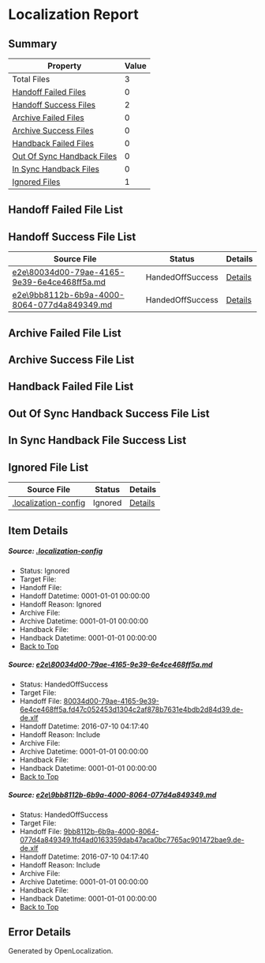 # <a name='report-top'></a> Localization Report

## Summary
 Property | Value 
 -------- | ----- 
 Total Files | 3
[ Handoff Failed Files ](#handoff-failed-list)| 0
[ Handoff Success Files ](#handoff-success-list)| 2
[ Archive Failed Files ](#archive-failed-list)| 0
[ Archive Success Files ](#archive-success-list)| 0
[ Handback Failed Files ](#handback-failed-list)| 0
[ Out Of Sync Handback Files ](#outofsync-handback-success-list)| 0
[ In Sync Handback Files ](#insync-handback-success-list)| 0
[ Ignored Files ](#ignored-list)| 1

## <a name='handoff-failed-list'></a> Handoff Failed File List

## <a name='handoff-success-list'></a> Handoff Success File List
 Source File | Status | Details 
 ----------- | ------ | ------- 
 [e2e\80034d00-79ae-4165-9e39-6e4ce468ff5a.md](https://github.com/OpenLocalizationTestOrg/oltest/blob/213dee4eeefc86846f48067c7cfbaefcf3db6482/e2e/80034d00-79ae-4165-9e39-6e4ce468ff5a.md) | HandedOffSuccess | [Details](#c2c6b1d72a96d25d1b080c490a65c5426fbf135e1)
 [e2e\9bb8112b-6b9a-4000-8064-077d4a849349.md](https://github.com/OpenLocalizationTestOrg/oltest/blob/213dee4eeefc86846f48067c7cfbaefcf3db6482/e2e/9bb8112b-6b9a-4000-8064-077d4a849349.md) | HandedOffSuccess | [Details](#c5dcca0898f643c0a14d63374423b85b9e2e4c712)

## <a name='archive-failed-list'></a> Archive Failed File List

## <a name='archive-success-list'></a> Archive Success File List

## <a name='handback-failed-list'></a> Handback Failed File List

## <a name='outofsync-handback-success-list'></a> Out Of Sync Handback Success File List

## <a name='insync-handback-success-list'></a> In Sync Handback File Success List

## <a name='ignored-list'></a> Ignored File List
 Source File | Status | Details 
 ----------- | ------ | ------- 
 [.localization-config](https://github.com/OpenLocalizationTestOrg/oltest/blob/213dee4eeefc86846f48067c7cfbaefcf3db6482/.localization-config) | Ignored | [Details](#3d4f252ac210baf56311d7e97dcc2db10974dbd20)

## Item Details
##### <a name='3d4f252ac210baf56311d7e97dcc2db10974dbd20'></a> Source: [.localization-config](https://github.com/OpenLocalizationTestOrg/oltest/blob/213dee4eeefc86846f48067c7cfbaefcf3db6482/.localization-config)
* Status: Ignored
* Target File: 
* Handoff File: 
* Handoff Datetime: 0001-01-01 00:00:00
* Handoff Reason: Ignored
* Archive File: 
* Archive Datetime: 0001-01-01 00:00:00
* Handback File: 
* Handback Datetime: 0001-01-01 00:00:00
* [Back to Top](#report-top)

##### <a name='c2c6b1d72a96d25d1b080c490a65c5426fbf135e1'></a> Source: [e2e\80034d00-79ae-4165-9e39-6e4ce468ff5a.md](https://github.com/OpenLocalizationTestOrg/oltest/blob/213dee4eeefc86846f48067c7cfbaefcf3db6482/e2e/80034d00-79ae-4165-9e39-6e4ce468ff5a.md)
* Status: HandedOffSuccess
* Target File: 
* Handoff File: [80034d00-79ae-4165-9e39-6e4ce468ff5a.fd47c052453d1304c2af878b7631e4bdb2d84d39.de-de.xlf](https://github.com/OpenLocalizationTestOrg/olhandoff-e2e/blob/ae757ab8f9c309e63c914386b52a848da325b3e7/ol-handoff/OpenLocalizationTestOrg/oltest-dede-fly/ci/ht/80034d00-79ae-4165-9e39-6e4ce468ff5a.fd47c052453d1304c2af878b7631e4bdb2d84d39.de-de.xlf)
* Handoff Datetime: 2016-07-10 04:17:40
* Handoff Reason: Include
* Archive File: 
* Archive Datetime: 0001-01-01 00:00:00
* Handback File: 
* Handback Datetime: 0001-01-01 00:00:00
* [Back to Top](#report-top)

##### <a name='c5dcca0898f643c0a14d63374423b85b9e2e4c712'></a> Source: [e2e\9bb8112b-6b9a-4000-8064-077d4a849349.md](https://github.com/OpenLocalizationTestOrg/oltest/blob/213dee4eeefc86846f48067c7cfbaefcf3db6482/e2e/9bb8112b-6b9a-4000-8064-077d4a849349.md)
* Status: HandedOffSuccess
* Target File: 
* Handoff File: [9bb8112b-6b9a-4000-8064-077d4a849349.1fd4ad0163359dab47aca0bc7765ac901472bae9.de-de.xlf](https://github.com/OpenLocalizationTestOrg/olhandoff-e2e/blob/ae757ab8f9c309e63c914386b52a848da325b3e7/ol-handoff/OpenLocalizationTestOrg/oltest-dede-fly/ci/ht/9bb8112b-6b9a-4000-8064-077d4a849349.1fd4ad0163359dab47aca0bc7765ac901472bae9.de-de.xlf)
* Handoff Datetime: 2016-07-10 04:17:40
* Handoff Reason: Include
* Archive File: 
* Archive Datetime: 0001-01-01 00:00:00
* Handback File: 
* Handback Datetime: 0001-01-01 00:00:00
* [Back to Top](#report-top)


## Error Details

Generated by OpenLocalization.
